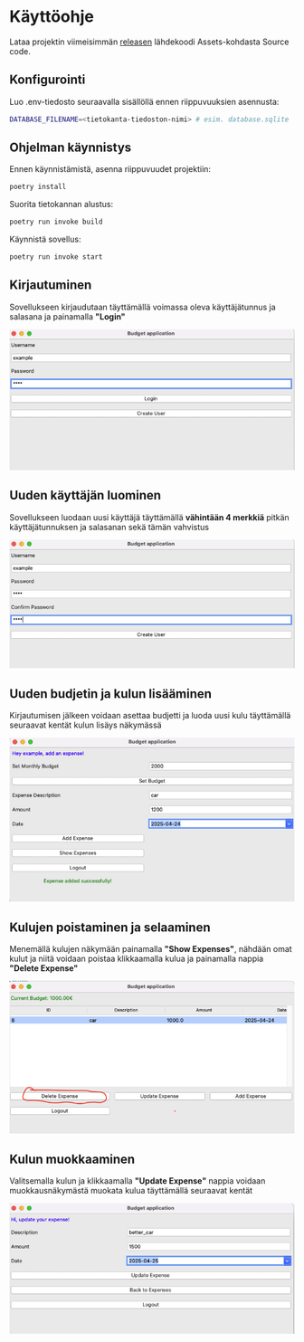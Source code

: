 # Käyttöohje

Lataa projektin viimeisimmän [releasen](https://github.com/BorisBanchev/ot-harjoitustyo/releases) lähdekoodi Assets-kohdasta Source code.

## Konfigurointi

Luo .env-tiedosto seuraavalla sisällöllä ennen riippuvuuksien asennusta:

```bash
DATABASE_FILENAME=<tietokanta-tiedoston-nimi> # esim. database.sqlite
```

## Ohjelman käynnistys

Ennen käynnistämistä, asenna riippuvuudet projektiin:

```bash
poetry install
```

Suorita tietokannan alustus:

```bash
poetry run invoke build
```

Käynnistä sovellus:

```bash
poetry run invoke start
```

## Kirjautuminen

Sovellukseen kirjaudutaan täyttämällä voimassa oleva käyttäjätunnus ja salasana ja painamalla **"Login"**

![](./kuvat/kaytto-ohje-kirjautuminen.png)

## Uuden käyttäjän luominen

Sovellukseen luodaan uusi käyttäjä täyttämällä **vähintään 4 merkkiä** pitkän käyttäjätunnuksen ja salasanan sekä tämän vahvistus

![](./kuvat/kaytto-ohje-kayttajanluonti.png)

## Uuden budjetin ja kulun lisääminen

Kirjautumisen jälkeen voidaan asettaa budjetti ja luoda uusi kulu täyttämällä seuraavat kentät kulun lisäys näkymässä

![](./kuvat/kaytto-ohje-kulunlisays.png)

## Kulujen poistaminen ja selaaminen

Menemällä kulujen näkymään painamalla **"Show Expenses"**, nähdään omat kulut ja niitä voidaan poistaa klikkaamalla kulua ja painamalla nappia **"Delete Expense"**

![](./kuvat/kaytto-ohje-kulunpoistaminen.png)

## Kulun muokkaaminen

Valitsemalla kulun ja klikkaamalla **"Update Expense"** nappia voidaan muokkausnäkymästä muokata kulua täyttämällä seuraavat kentät

![](./kuvat/kaytto-ohje-kulunmuokkaus.png)
